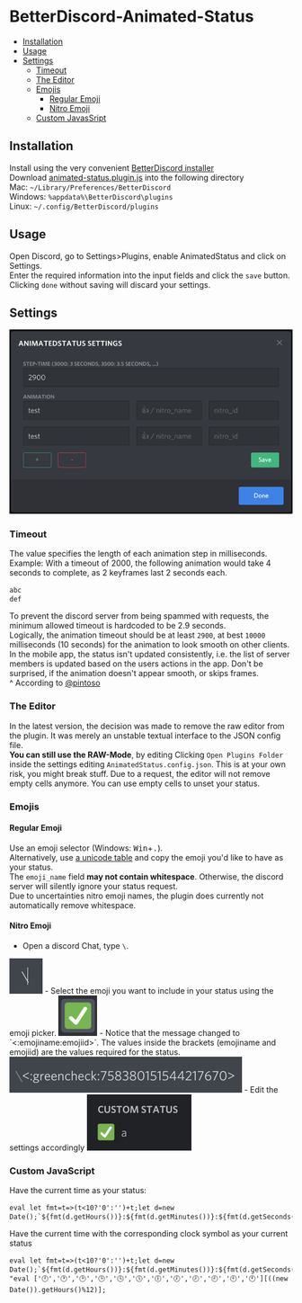 # BetterDiscord-Animated-Status

* [Installation](#Installation)
* [Usage](#Usage)
* [Settings](#Settings)
	* [Timeout](#Timeout)
	* [The Editor](#The-Editor)
	* [Emojis](#Emojis)
		* [Regular Emoji](#Regular-Emoji)
		* [Nitro Emoji](#Nitro-Emoji)
	* [Custom JavasSript](#Custom-JavaScript)

## Installation
Install using the very convenient [BetterDiscord installer](https://github.com/BetterDiscord/Installer/releases/latest) \
Download [animated-status.plugin.js](/animated-status.plugin.js?raw=true) into the following directory \
Mac: `~/Library/Preferences/BetterDiscord`\
Windows: `%appdata%\BetterDiscord\plugins`\
Linux: `~/.config/BetterDiscord/plugins`

## Usage
Open Discord, go to Settings\>Plugins, enable AnimatedStatus and click on Settings.\
Enter the required information into the input fields and click the `save` button.
Clicking `done` without saving will discard your settings.

## Settings
<img src="Screenshots/Settings.png">

### Timeout
The value specifies the length of each animation step in milliseconds.
Example: With a timeout of 2000, the following animation would take 4 seconds to complete, as 2 keyframes last 2 seconds each.
```
abc
def
```
To prevent the discord server from being spammed with requests, the minimum allowed timeout is hardcoded to be 2.9 seconds. \
Logically, the animation timeout should be at least `2900`, at best `10000` milliseconds (10 seconds) for the animation to look smooth on other clients. \
In the mobile app, the status isn't updated consistently, i.e. the list of server members is updated based on the users actions in the app. Don't be surprised, if the animation doesn't appear smooth, or skips frames. \
^ According to [@pintoso](https://github.com/pintoso)

### The Editor
In the latest version, the decision was made to remove the raw editor from the plugin. It was merely an unstable textual interface to the JSON config file. \
**You can still use the RAW-Mode**, by editing Clicking `Open Plugins Folder` inside the settings editing `AnimatedStatus.config.json`. This is at your own risk, you might break stuff.
Due to a request, the editor will not remove empty cells anymore. You can use empty cells to unset your status.

### Emojis
#### Regular Emoji
Use an emoji selector (Windows: <kbd>Win</kbd>+<kbd>.</kbd>). \
Alternatively, use [a unicode table](https://unicode.org/emoji/charts/full-emoji-list.html) and copy the emoji you'd like to have as your status. \
The `emoji_name` field **may not contain whitespace**. Otherwise, the discord server will silently ignore your status request. \
Due to uncertainties nitro emoji names, the plugin does currently not automatically remove whitespace.

#### Nitro Emoji
- Open a discord Chat, type `\`.
<img src="Screenshots/nitro0.png">
- Select the emoji you want to include in your status using the emoji picker.
<img src="Screenshots/nitro1.png">
- Notice that the message changed to `<:emojiname:emojiid>`. The values inside the brackets (emojiname and emojiid) are the values required for the status.
<img src="Screenshots/nitro2.png">
- Edit the settings accordingly
<img src="Screenshots/nitro3.png">

### Custom JavaScript
Have the current time as your status:
```
eval let fmt=t=>(t<10?'0':'')+t;let d=new Date();`${fmt(d.getHours())}:${fmt(d.getMinutes())}:${fmt(d.getSeconds())}`;
```
Have the current time with the corresponding clock symbol as your current status
```
eval let fmt=t=>(t<10?'0':'')+t;let d=new Date();`${fmt(d.getHours())}:${fmt(d.getMinutes())}:${fmt(d.getSeconds())}`;", "eval ['🕛','🕐','🕑','🕒','🕓','🕔','🕕','🕖','🕗','🕘','🕙','🕚'][((new Date()).getHours()%12)];
```
